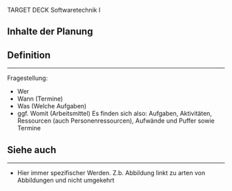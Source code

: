
TARGET DECK
Softwaretechnik I

Inhalte der Planung
--
## Definition
***
Fragestellung:
- Wer
- Wann (Termine)
- Was (Welche Aufgaben)
- ggf. Womit (Arbeitsmittel)
Es finden sich also: Aufgaben, Aktivitäten, Ressourcen (auch Personenressourcen), Aufwände und Puffer sowie Termine
## Siehe auch
***
* Hier immer spezifischer Werden. Z.b. Abbildung linkt zu arten von Abbildungen und nicht umgekehrt